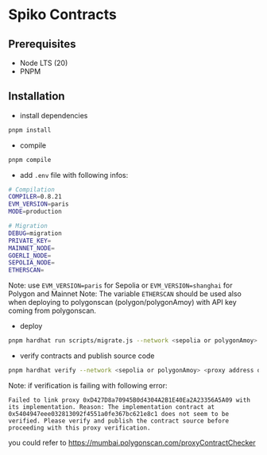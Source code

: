 # Spiko Contracts

## Prerequisites

- Node LTS (20)
- PNPM

## Installation

- install dependencies

```sh
pnpm install
```

- compile

```sh
pnpm compile
```

- add `.env` file with following infos:

```sh
# Compilation
COMPILER=0.8.21
EVM_VERSION=paris
MODE=production

# Migration
DEBUG=migration
PRIVATE_KEY=
MAINNET_NODE=
GOERLI_NODE=
SEPOLIA_NODE=
ETHERSCAN=
```

Note: use `EVM_VERSION=paris` for Sepolia or `EVM_VERSION=shanghai` for Polygon and Mainnet
Note: The variable `ETHERSCAN` should be used also when deploying to polygonscan (polygon/polygonAmoy) with API key coming from polygonscan.

- deploy

```sh
pnpm hardhat run scripts/migrate.js --network <sepolia or polygonAmoy>
```

- verify contracts and publish source code

```sh
pnpm hardhat verify --network <sepolia or polygonAmoy> <proxy address of the smart contracts to be verified> <for all contracts except PermissionManager, address of the PermissionManager>
```

Note: if verification is failing with following error:

```
Failed to link proxy 0xD427D8a70945B0d4304A2B1E40Ea2A23356A5A09 with its implementation. Reason: The implementation contract at 0x5404947eee032813092f4551a0fe367bc621e8c1 does not seem to be verified. Please verify and publish the contract source before proceeding with this proxy verification.
```

you could refer to https://mumbai.polygonscan.com/proxyContractChecker
